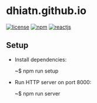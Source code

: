 # dhiatn.github.io

[![license](https://img.shields.io/github/license/mashape/apistatus.svg?style=flat-square)](https://github.com/DhiaTN/dhiatn.github.io/blob/master/LICENSE)
[![npm](https://img.shields.io/badge/npm-3.9.0-red.svg?style=flat-square)]()
[![reactjs](https://img.shields.io/badge/ReactJS-15.0.2-blue.svg?style=flat-square)]()

## Setup ##

- Install dependencies:

    ~$ npm run setup

- Run HTTP server on port 8000:

    ~$ npm run server